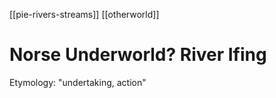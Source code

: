 [[pie-rivers-streams]]
[[otherworld]]
# Norse Underworld? River Ifing
Etymology: "undertaking, action"
